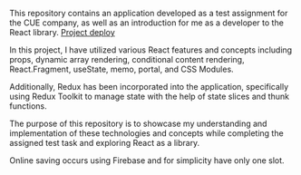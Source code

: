 
This repository contains an application developed as a test assignment for the CUE company, as well as an introduction for me as a developer to the React library. [Project deploy](https://main--cerulean-malasada-6192e1.netlify.app/)

In this project, I have utilized various React features and concepts including props, dynamic array rendering, conditional content rendering, React.Fragment, useState, memo, portal, and CSS Modules. 

Additionally, Redux has been incorporated into the application, specifically using Redux Toolkit to manage state with the help of state slices and thunk functions. 

The purpose of this repository is to showcase my understanding and implementation of these technologies and concepts while completing the assigned test task and exploring React as a library.

Online saving occurs using Firebase and for simplicity have only one slot.
